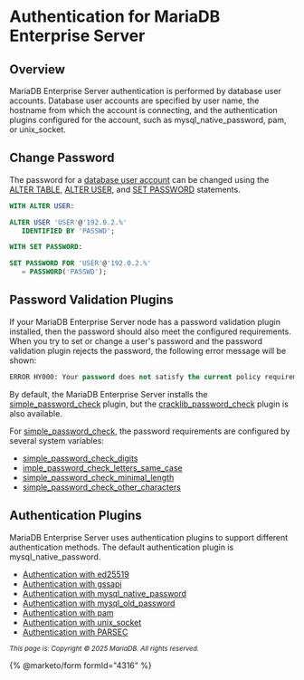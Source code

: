 # Authentication for MariaDB Enterprise Server

## Overview

MariaDB Enterprise Server authentication is performed by database user accounts. Database user accounts are specified by user name, the hostname from which the account is connecting, and the authentication plugins configured for the account, such as mysql\_native\_password, pam, or unix\_socket.

## Change Password

The password for a [database user account](../user-account-management/) can be changed using the [ALTER TABLE](../../reference/sql-statements/data-definition/alter/alter-table/), [ALTER USER](../../reference/sql-statements/account-management-sql-statements/alter-user.md), and [SET PASSWORD](../../reference/sql-statements/account-management-sql-statements/set-password.md) statements.

```sql
WITH ALTER USER:

ALTER USER 'USER'@'192.0.2.%'
   IDENTIFIED BY 'PASSWD';
```

```sql
WITH SET PASSWORD:

SET PASSWORD FOR 'USER'@'192.0.2.%'
   = PASSWORD('PASSWD');
```

## Password Validation Plugins

If your MariaDB Enterprise Server node has a password validation plugin installed, then the password should also meet the configured requirements. When you try to set or change a user's password and the password validation plugin rejects the password, the following error message will be shown:

```sql
ERROR HY000: Your password does not satisfy the current policy requirements.
```

By default, the MariaDB Enterprise Server installs the [simple\_password\_check](../../reference/plugins/password-validation-plugins/simple-password-check-plugin.md) plugin, but the [cracklib\_password\_check](../../reference/plugins/password-validation-plugins/cracklib-password-check-plugin.md) plugin is also available.

For [simple\_password\_check](../../reference/plugins/password-validation-plugins/simple-password-check-plugin.md), the password requirements are configured by several system variables:

* [simple\_password\_check\_digits](../../reference/plugins/password-validation-plugins/simple-password-check-plugin.md#simple_password_check_digits)
* [imple\_password\_check\_letters\_same\_case](../../reference/plugins/password-validation-plugins/simple-password-check-plugin.md#simple_password_check_letters_same_cases)
* [simple\_password\_check\_minimal\_length](../../reference/plugins/password-validation-plugins/simple-password-check-plugin.md#simple_password_check_minimal_length)
* [simple\_password\_check\_other\_characters](../../reference/plugins/password-validation-plugins/simple-password-check-plugin.md#simple_password_check_other_characters)

## Authentication Plugins

MariaDB Enterprise Server uses authentication plugins to support different authentication methods. The default authentication plugin is mysql\_native\_password.

* [Authentication with ed25519](../../reference/plugins/authentication-plugins/authentication-plugin-ed25519.md)
* [Authentication with gssapi](authentication-with-gssapi.md)
* [Authentication with mysql\_native\_password](../../reference/plugins/authentication-plugins/authentication-plugin-mysql_native_password.md)
* [Authentication with mysql\_old\_password](../../reference/plugins/authentication-plugins/authentication-plugin-mysql_old_password.md)
* [Authentication with pam](../../reference/plugins/authentication-plugins/authentication-with-pluggable-authentication-modules-pam/)
* [Authentication with unix\_socket](../../reference/plugins/authentication-plugins/authentication-plugin-unix-socket.md)
* [Authentication with PARSEC](../../reference/plugins/authentication-plugins/authentication-plugin-parsec.md)

<sub>_This page is: Copyright © 2025 MariaDB. All rights reserved._</sub>

{% @marketo/form formId="4316" %}
